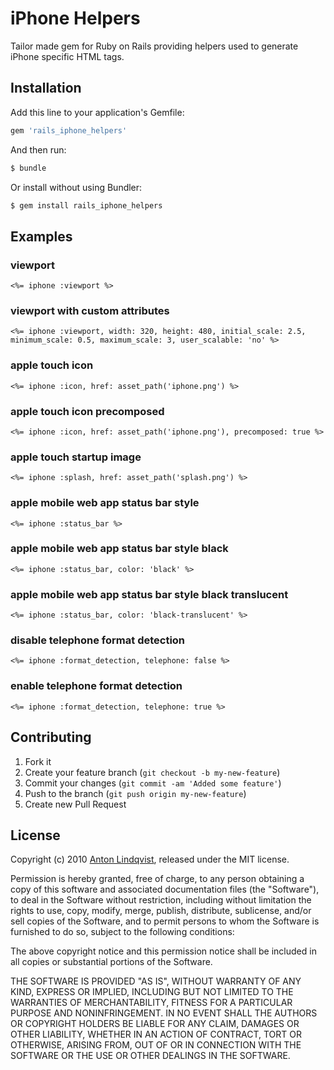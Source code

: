 # iPhone Helpers

Tailor made gem for Ruby on Rails providing helpers used to generate iPhone specific HTML tags.

## Installation

Add this line to your application's Gemfile:

```ruby
gem 'rails_iphone_helpers'
```

And then run:

```bash
$ bundle
```

Or install without using Bundler:

```bash
$ gem install rails_iphone_helpers
```

## Examples

### viewport

```erb
<%= iphone :viewport %>
```

### viewport with custom attributes

```erb
<%= iphone :viewport, width: 320, height: 480, initial_scale: 2.5, minimum_scale: 0.5, maximum_scale: 3, user_scalable: 'no' %>
```

### apple touch icon

```erb
<%= iphone :icon, href: asset_path('iphone.png') %>
```

### apple touch icon precomposed

```erb
<%= iphone :icon, href: asset_path('iphone.png'), precomposed: true %>
```

### apple touch startup image

```erb
<%= iphone :splash, href: asset_path('splash.png') %>
```

### apple mobile web app status bar style

```erb
<%= iphone :status_bar %>
```

### apple mobile web app status bar style black

```erb
<%= iphone :status_bar, color: 'black' %>
```

### apple mobile web app status bar style black translucent

```erb
<%= iphone :status_bar, color: 'black-translucent' %>
```

### disable telephone format detection

```erb
<%= iphone :format_detection, telephone: false %>
```

### enable telephone format detection

```erb
<%= iphone :format_detection, telephone: true %>
```

## Contributing

1. Fork it
2. Create your feature branch (`git checkout -b my-new-feature`)
3. Commit your changes (`git commit -am 'Added some feature'`)
4. Push to the branch (`git push origin my-new-feature`)
5. Create new Pull Request


## License

Copyright (c) 2010 [Anton Lindqvist](http://qvister.se), released under the MIT license.

Permission is hereby granted, free of charge, to any person obtaining
a copy of this software and associated documentation files (the
"Software"), to deal in the Software without restriction, including
without limitation the rights to use, copy, modify, merge, publish,
distribute, sublicense, and/or sell copies of the Software, and to
permit persons to whom the Software is furnished to do so, subject to
the following conditions:

The above copyright notice and this permission notice shall be
included in all copies or substantial portions of the Software.

THE SOFTWARE IS PROVIDED "AS IS", WITHOUT WARRANTY OF ANY KIND,
EXPRESS OR IMPLIED, INCLUDING BUT NOT LIMITED TO THE WARRANTIES OF
MERCHANTABILITY, FITNESS FOR A PARTICULAR PURPOSE AND
NONINFRINGEMENT. IN NO EVENT SHALL THE AUTHORS OR COPYRIGHT HOLDERS BE
LIABLE FOR ANY CLAIM, DAMAGES OR OTHER LIABILITY, WHETHER IN AN ACTION
OF CONTRACT, TORT OR OTHERWISE, ARISING FROM, OUT OF OR IN CONNECTION
WITH THE SOFTWARE OR THE USE OR OTHER DEALINGS IN THE SOFTWARE.
